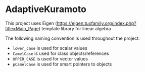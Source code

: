 # AdaptiveKuramoto
This project uses Eigen (https://eigen.tuxfamily.org/index.php?title=Main_Page) template library for linear algebra

The following naming convention is used throughout the project:
* `lower_case` is used for scalar values
* `CamelCase` is used for class objects/references
* `UPPER_CASE` is used for vector values
* `pCamelCase` is used for smart pointers to objects